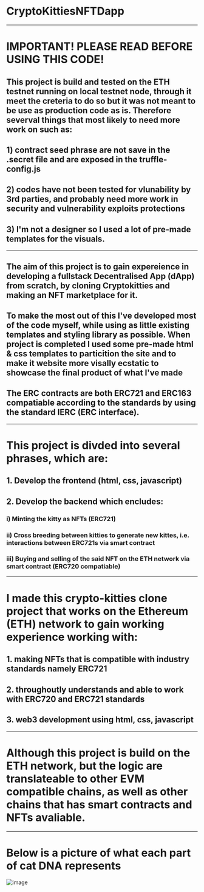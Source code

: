 # CryptoKittiesNFTDapp
----------------------------------------------------------------------------
# IMPORTANT! PLEASE READ BEFORE USING THIS CODE!
## This project is build and tested on the ETH testnet running on local testnet node, through it meet the creteria to do so but it was not meant to be use as production code as is.  Therefore severval things that most likely to need more work on such as:  
## 1) contract seed phrase are not save in the .secret file and are exposed in the truffle-config.js
## 2) codes have not been tested for vlunability by 3rd parties, and probably need more work in security and vulnerability exploits protections
## 3) I'm not a designer so I used a lot of pre-made templates for the visuals.

----------------------------------------------------------------------------
## The aim of this project is to gain expereience in developing a fullstack Decentralised App (dApp) from scratch, by cloning Cryptokitties and making an NFT marketplace for it.
## To make the most out of this I've developed most of the code myself, while using as little existing templates and styling library as possible. When project is completed I used some pre-made html & css templates to particition the site and to make it website more visally ecstatic to showcase the final product of what I've made
## The ERC contracts are both ERC721 and ERC163 compatiable according to the standards by using the standard IERC (ERC interface).

-------------------------------------------------------------------------- 
# This project is divded into several phrases, which are:
## 1. Develop the frontend (html, css, javascript)
## 2. Develop the backend which encludes:
###    i) Minting the kitty as NFTs (ERC721)
###    ii) Cross breeding between kitties to generate new kittes, i.e. interactions between ERC721s via smart contract
###    iii) Buying and selling of the said NFT on the ETH network via smart contract (ERC720 compatiable)

----------------------------------------------------------------------------
# I made this crypto-kitties clone project that works on the Ethereum (ETH) network to gain working experience working with:
## 1. making NFTs that is compatible with industry standards namely ERC721
## 2. throughoutly understands and able to work with ERC720 and ERC721 standards
## 3. web3 development using html, css, javascript

----------------------------------------------------------------------------
# Although this project is build on the ETH network, but the logic are translateable to other EVM compatible chains, as well as other chains that has smart contracts and NFTs avaliable. 

----------------------------------------------------------------------------
# Below is a picture of what each part of cat DNA represents
![image](https://user-images.githubusercontent.com/114925250/220575048-08c554f1-99cf-4f94-a65c-81755c6b8d85.png)
